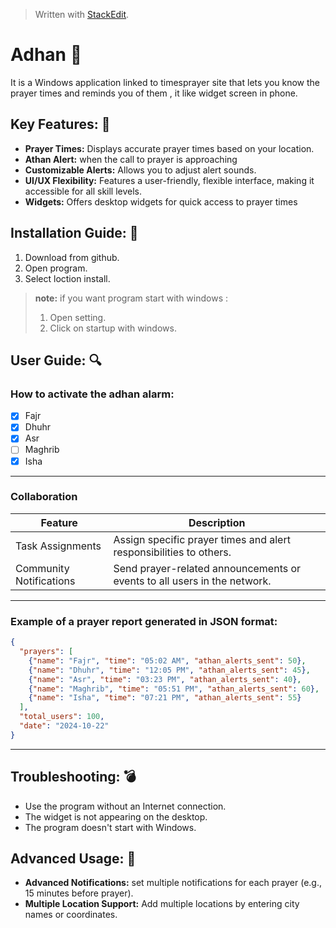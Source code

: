


> Written with [StackEdit](https://stackedit.io/).


# Adhan  :mosque:
It is a Windows application linked to timesprayer site that lets you know the prayer times and reminds you of them , it like widget screen in phone.


## Key Features: :key:
* **Prayer Times:**  Displays accurate prayer times based on your location.
* **Athan Alert:** when the call to prayer is approaching
* **Customizable Alerts:** Allows you to adjust alert sounds.
* **UI/UX Flexibility:** Features a user-friendly, flexible interface, making it accessible for all skill levels.
* **Widgets:** Offers desktop widgets for quick access to prayer times

## Installation Guide: :memo:
1. Download from github.
2. Open program.
3. Select loction install.

>**note:** if you want program start with windows :
> 1. Open setting.
> 2. Click on startup with windows.

## User Guide: :mag:

### How to activate the adhan alarm:
 - [x] Fajr
  - [x] Dhuhr
  - [x] Asr
  - [ ] Maghrib
 - [x] Isha

---
### Collaboration
| Feature|Description | 
|--|--|
|  Task Assignments|Assign specific prayer times and alert responsibilities to others. | 
|  Community Notifications| Send prayer-related announcements or events to all users in the network. | 

---
###  Example of a prayer report generated in JSON format:
```json
{
  "prayers": [
    {"name": "Fajr", "time": "05:02 AM", "athan_alerts_sent": 50},
    {"name": "Dhuhr", "time": "12:05 PM", "athan_alerts_sent": 45},
    {"name": "Asr", "time": "03:23 PM", "athan_alerts_sent": 40},
    {"name": "Maghrib", "time": "05:51 PM", "athan_alerts_sent": 60},
    {"name": "Isha", "time": "07:21 PM", "athan_alerts_sent": 55}
  ],
  "total_users": 100,
  "date": "2024-10-22"
}

```
---
## Troubleshooting: :bomb:

 - Use the program without an Internet connection.
 - The widget is not appearing on the desktop.
 - The program doesn't start with Windows.

## Advanced Usage: :dart:

 - **Advanced Notifications:** set multiple notifications for each prayer (e.g., 15 minutes before prayer).
 - **Multiple Location Support:** Add multiple locations by entering city names or coordinates.


<!--stackedit_data:
eyJoaXN0b3J5IjpbLTEyNjUwMzI5NzAsLTkxMzU5NTMzMCwtOT
IwNjM1MDY0LC0xNjYxNDk4ODQxLDE2NTgyNzkzODYsMTYwMDk0
MzE2OSwxMDc5MjQ0MzYzXX0=
-->
